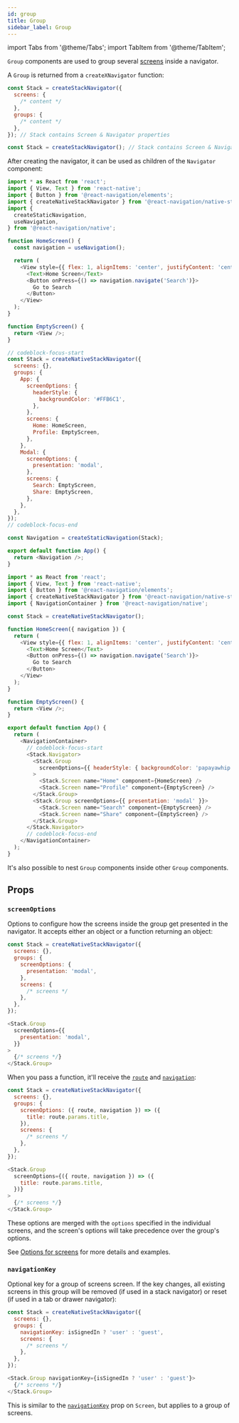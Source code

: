 ```yaml
---
id: group
title: Group
sidebar_label: Group
---
```


import Tabs from '@theme/Tabs';
import TabItem from '@theme/TabItem';

`Group` components are used to group several [screens](screen.md) inside a navigator.

A `Group` is returned from a `createXNavigator` function:

<Tabs groupId="config" queryString="config">
<TabItem value="static" label="Static" default>

```js
const Stack = createStackNavigator({
  screens: {
    /* content */
  },
  groups: {
    /* content */
  },
}); // Stack contains Screen & Navigator properties
```

</TabItem>
<TabItem value="dynamic" label="Dynamic">

```js
const Stack = createStackNavigator(); // Stack contains Screen & Navigator properties
```

</TabItem>
</Tabs>

After creating the navigator, it can be used as children of the `Navigator` component:

<Tabs groupId="config" queryString="config">
<TabItem value="static" label="Static" default>

```js name="Stack groups" snack version=7 dependencies=@react-navigation/elements
import * as React from 'react';
import { View, Text } from 'react-native';
import { Button } from '@react-navigation/elements';
import { createNativeStackNavigator } from '@react-navigation/native-stack';
import {
  createStaticNavigation,
  useNavigation,
} from '@react-navigation/native';

function HomeScreen() {
  const navigation = useNavigation();

  return (
    <View style={{ flex: 1, alignItems: 'center', justifyContent: 'center' }}>
      <Text>Home Screen</Text>
      <Button onPress={() => navigation.navigate('Search')}>
        Go to Search
      </Button>
    </View>
  );
}

function EmptyScreen() {
  return <View />;
}

// codeblock-focus-start
const Stack = createNativeStackNavigator({
  screens: {},
  groups: {
    App: {
      screenOptions: {
        headerStyle: {
          backgroundColor: '#FFB6C1',
        },
      },
      screens: {
        Home: HomeScreen,
        Profile: EmptyScreen,
      },
    },
    Modal: {
      screenOptions: {
        presentation: 'modal',
      },
      screens: {
        Search: EmptyScreen,
        Share: EmptyScreen,
      },
    },
  },
});
// codeblock-focus-end

const Navigation = createStaticNavigation(Stack);

export default function App() {
  return <Navigation />;
}
```

</TabItem>
<TabItem value="dynamic" label="Dynamic">

```js name="Stack groups" snack version=7 dependencies=@react-navigation/elements
import * as React from 'react';
import { View, Text } from 'react-native';
import { Button } from '@react-navigation/elements';
import { createNativeStackNavigator } from '@react-navigation/native-stack';
import { NavigationContainer } from '@react-navigation/native';

const Stack = createNativeStackNavigator();

function HomeScreen({ navigation }) {
  return (
    <View style={{ flex: 1, alignItems: 'center', justifyContent: 'center' }}>
      <Text>Home Screen</Text>
      <Button onPress={() => navigation.navigate('Search')}>
        Go to Search
      </Button>
    </View>
  );
}

function EmptyScreen() {
  return <View />;
}

export default function App() {
  return (
    <NavigationContainer>
      // codeblock-focus-start
      <Stack.Navigator>
        <Stack.Group
          screenOptions={{ headerStyle: { backgroundColor: 'papayawhip' } }}
        >
          <Stack.Screen name="Home" component={HomeScreen} />
          <Stack.Screen name="Profile" component={EmptyScreen} />
        </Stack.Group>
        <Stack.Group screenOptions={{ presentation: 'modal' }}>
          <Stack.Screen name="Search" component={EmptyScreen} />
          <Stack.Screen name="Share" component={EmptyScreen} />
        </Stack.Group>
      </Stack.Navigator>
      // codeblock-focus-end
    </NavigationContainer>
  );
}
```

</TabItem>
</Tabs>

It's also possible to nest `Group` components inside other `Group` components.

## Props

### `screenOptions`

Options to configure how the screens inside the group get presented in the navigator. It accepts either an object or a function returning an object:

<Tabs groupId="config" queryString="config">
<TabItem value="static" label="Static" default>

```js
const Stack = createNativeStackNavigator({
  screens: {},
  groups: {
    screenOptions: {
      presentation: 'modal',
    },
    screens: {
      /* screens */
    },
  },
});
```

</TabItem>
<TabItem value="dynamic" label="Dynamic">

```js
<Stack.Group
  screenOptions={{
    presentation: 'modal',
  }}
>
  {/* screens */}
</Stack.Group>
```

</TabItem>
</Tabs>

When you pass a function, it'll receive the [`route`](route-object.md) and [`navigation`](navigation-object.md):

<Tabs groupId="config" queryString="config">
<TabItem value="static" label="Static" default>

```js
const Stack = createNativeStackNavigator({
  screens: {},
  groups: {
    screenOptions: ({ route, navigation }) => ({
      title: route.params.title,
    }),
    screens: {
      /* screens */
    },
  },
});
```

</TabItem>
<TabItem value="dynamic" label="Dynamic">

```js
<Stack.Group
  screenOptions={({ route, navigation }) => ({
    title: route.params.title,
  })}
>
  {/* screens */}
</Stack.Group>
```

</TabItem>
</Tabs>

These options are merged with the `options` specified in the individual screens, and the screen's options will take precedence over the group's options.

See [Options for screens](screen-options.md) for more details and examples.

### `navigationKey`

Optional key for a group of screens screen. If the key changes, all existing screens in this group will be removed (if used in a stack navigator) or reset (if used in a tab or drawer navigator):
<Tabs groupId="config" queryString="config">
<TabItem value="static" label="Static" default>

```js
const Stack = createNativeStackNavigator({
  screens: {},
  groups: {
    navigationKey: isSignedIn ? 'user' : 'guest',
    screens: {
      /* screens */
    },
  },
});
```

</TabItem>
<TabItem value="dynamic" label="Dynamic">

```js
<Stack.Group navigationKey={isSignedIn ? 'user' : 'guest'}>
  {/* screens */}
</Stack.Group>
```

</TabItem>
</Tabs>

This is similar to the [`navigationKey`](screen.md#navigationkey) prop on `Screen`, but applies to a group of screens.
